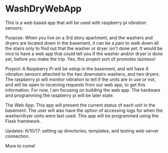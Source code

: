 # WashDryWebApp

This is a web based app that will be used with raspberry pi vibration sensors. 

Purpose: 
When you live on a 3rd story apartment, and the washers and dryers are located down in the basement, it can be a pain to walk down all the stairs only to find out that the washer or dryer isn't done yet. It would be nice to have a web app that could tell you if the washer and/or dryer is done yet, before you make the trip. Yes, this project sort of promotes laziness!

Project:
A Raspberry Pi will be setup in the basement, and will have 4 vibration sensors attached to the two downstairs washers, and two dryers. The raspberry pi will monitor vibration to tell if the units are in use or not, and will be open to receiving requests from our web app, to get this information. For now, I am focusing on building the web app. The hardware and programming the raspberry pi will be later state. 

The Web App:
This app will present the current status of each unit in the basement. The user will also have the option of accessing logs for when the washer/dryer units were last used. This app will be programmed using the Flask framework. 

Updates:
6/10/17: setting up directories, templates, and testing web server connection. 

More to come!
